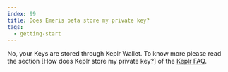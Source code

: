 ```yaml
---
index: 99
title: Does Emeris beta store my private key?
tags: 
  - getting-start
---
```


No, your Keys are stored through Keplr Wallet. 
To know more please read the section [How does Keplr store my private key?] of the [Keplr FAQ](https://faq.keplr.app).
